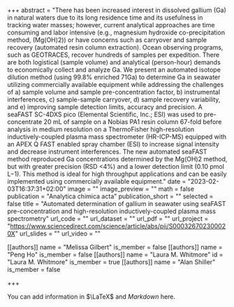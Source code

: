 +++
abstract = "There has been increased interest in dissolved gallium (Ga) in natural waters due to its long residence time and its usefulness in tracking water masses; however, current analytical approaches are time consuming and labor intensive (e.g., magnesium hydroxide co-precipitation method, (Mg(OH)2)) or have concerns such as carryover and sample recovery (automated resin column extraction). Ocean observing programs, such as GEOTRACES, recover hundreds of samples per expedition. There are both logistical (sample volume) and analytical (person-hour) demands to economically collect and analyze Ga. We present an automated isotope dilution method (using 99.8% enriched 71Ga) to determine Ga in seawater utilizing commercially available equipment while addressing the challenges of a) sample volume and sample pre-concentration factor, b) instrumental interferences, c) sample-sample carryover, d) sample recovery variability, and e) improving sample detection limits, accuracy and precision. A seaFAST SC-4DXS pico (Elemental Scientific, Inc.; ESI) was used to pre-concentrate 20 mL of sample on a Nobias PA1 resin column 67-fold before analysis in medium resolution on a ThermoFisher high-resolution inductively-coupled plasma mass spectrometer (HR-ICP-MS) equipped with an APEX Q FAST enabled spray chamber (ESI) to increase signal intensity and decrease instrument interferences. The new automated seaFAST method reproduced Ga concentrations determined by the Mg(OH)2 method, but with greater precision (RSD <4%) and a lower detection limit (0.10 pmol L−1). This method is ideal for high throughput applications and can be easily implemented using commercially available equipment."
date = "2023-02-03T16:37:31+02:00"
image = ""
image_preview = ""
math = false
publication = "Analytica chimica acta"
publication_short = ""
selected = false
title = "Automated determination of gallium in seawater using seaFAST pre-concentration and high-resolution inductively-coupled plasma mass spectrometry"
url_code = ""
url_dataset = ""
url_pdf = ""
url_project = "https://www.sciencedirect.com/science/article/abs/pii/S000326702300020X"
url_slides = ""
url_video = ""

[[authors]]
    name = "Melissa Gilbert"
    is_member = false
[[authors]]
    name = "Peng Ho"
    is_member = false
[[authors]]
    name = "Laura M. Whitmore"
    id = "Laura M. Whitmore"
    is_member = true
[[authors]]
    name = "Alan Shiller"
    is_member = false

+++


You can add information in $\LaTeX$ and *Markdown* here.
